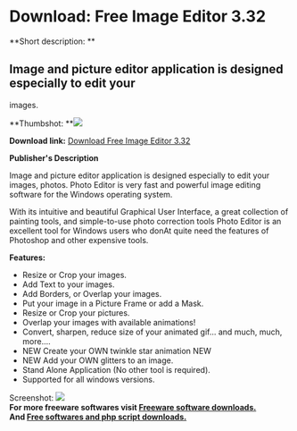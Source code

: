 # Download: Free Image Editor 3.32

**Short description: **

## Image and picture editor application is designed especially to edit your
images.

  
**Thumbshot: **![](http://www.freewarefiles.com/screenshot/freeimgeditor332_md.jpg)   
  
**Download link:** [Download Free Image Editor 3.32](http://freesoftwares.boysofts.com/Free-Image-Editor_program_50873.html)  
  

**Publisher's Description**  
  

Image and picture editor application is designed especially to edit your
images, photos. Photo Editor is very fast and powerful image editing software
for the Windows operating system.

With its intuitive and beautiful Graphical User Interface, a great collection
of painting tools, and simple-to-use photo correction tools Photo Editor is an
excellent tool for Windows users who donAt quite need the features of
Photoshop and other expensive tools.

**Features:**

  * Resize or Crop your images. 
  * Add Text to your images. 
  * Add Borders, or Overlap your images. 
  * Put your image in a Picture Frame or add a Mask. 
  * Resize or Crop your pictures. 
  * Overlap your images with available animations! 
  * Convert, sharpen, reduce size of your animated gif... and much, much, more.... 
  * NEW Create your OWN twinkle star animation NEW 
  * NEW Add your OWN glitters to an image. 
  * Stand Alone Application (No other tool is required). 
  * Supported for all windows versions. 

  
  
Screenshot: ![](http://www.freewarefiles.com/screenshot/freeimgeditor332.jpg)  
**For more freeware softwares visit [Freeware software downloads.](http://freesoftwares.boysofts.com/)**   
**And [Free softwares and php script downloads.](http://www.boysofts.com/)**

